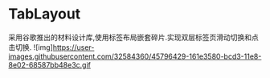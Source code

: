 # TabLayout
采用谷歌推出的材料设计库,使用标签布局嵌套碎片.实现双层标签页滑动切换和点击切换.
![img]https://user-images.githubusercontent.com/32584360/45796429-161e3580-bcd3-11e8-8e02-68587bb48e3c.gif
